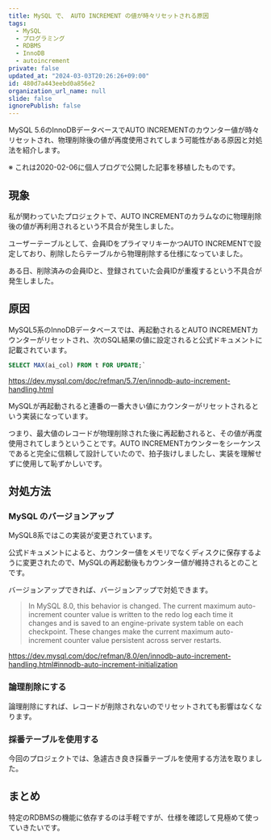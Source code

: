 ```yaml
---
title: MySQL で、 AUTO INCREMENT の値が時々リセットされる原因
tags:
  - MySQL
  - プログラミング
  - RDBMS
  - InnoDB
  - autoincrement
private: false
updated_at: "2024-03-03T20:26:26+09:00"
id: 480d7a443eebd0a856e2
organization_url_name: null
slide: false
ignorePublish: false
---
```


MySQL 5.6のInnoDBデータベースでAUTO INCREMENTのカウンター値が時々リセットされ、物理削除後の値が再度使用されてしまう可能性がある原因と対処法を紹介します。

※ これは2020-02-06に個人ブログで公開した記事を移植したものです。

## 現象

私が関わっていたプロジェクトで、AUTO INCREMENTのカラムなのに物理削除後の値が再利用されるという不具合が発生しました。

ユーザーテーブルとして、会員IDをプライマリキーかつAUTO INCREMENTで設定しており、削除したらテーブルから物理削除する仕様になっていました。

ある日、削除済みの会員IDと、登録されていた会員IDが重複するという不具合が発生しました。

## 原因

MySQL5系のInnoDBデータベースでは、再起動されるとAUTO INCREMENTカウンターがリセットされ、次のSQL結果の値に設定されると公式ドキュメントに記載されています。

```sql
SELECT MAX(ai_col) FROM t FOR UPDATE;`
```

https://dev.mysql.com/doc/refman/5.7/en/innodb-auto-increment-handling.html

MySQLが再起動されると連番の一番大きい値にカウンターがリセットされるという実装になっています。

つまり、最大値のレコードが物理削除された後に再起動されると、その値が再度使用されてしまうということです。AUTO INCREMENTカウンターをシーケンスであると完全に信頼して設計していたので、拍子抜けしましたし、実装を理解せずに使用して恥ずかしいです。

## 対処方法

### MySQL のバージョンアップ

MySQL8系ではこの実装が変更されています。

公式ドキュメントによると、カウンター値をメモリでなくディスクに保存するように変更されたので、MySQLの再起動後もカウンター値が維持されるとのことです。

バージョンアップできれば、バージョンアップで対処できます。

> In MySQL 8.0, this behavior is changed. The current maximum auto-increment counter value is written to the redo log each time it changes and is saved to an engine-private system table on each checkpoint. These changes make the current maximum auto-increment counter value persistent across server restarts.

https://dev.mysql.com/doc/refman/8.0/en/innodb-auto-increment-handling.html#innodb-auto-increment-initialization

### 論理削除にする

論理削除にすれば、レコードが削除されないのでリセットされても影響はなくなります。

### 採番テーブルを使用する

今回のプロジェクトでは、急遽古き良き採番テーブルを使用する方法を取りました。

## まとめ

特定のRDBMSの機能に依存するのは手軽ですが、仕様を確認して見極めて使っていきたいです。
